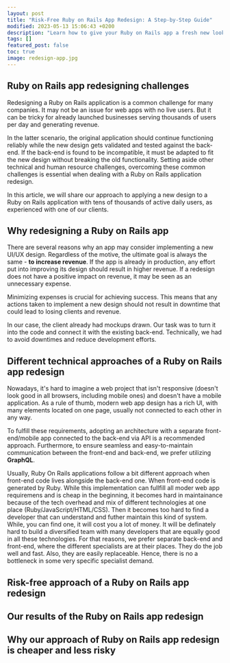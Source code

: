 ```yaml
---
layout: post
title: "Risk-Free Ruby on Rails App Redesign: A Step-by-Step Guide"
modified: 2023-05-13 15:06:43 +0200
description: "Learn how to give your Ruby on Rails app a fresh new look without risking your business. Our guide walks you through the process step-by-step to ensure a smooth and successful redesign."
tags: []
featured_post: false
toc: true
image: redesign-app.jpg
---
```


## Ruby on Rails app redesigning challenges

Redesigning a Ruby on Rails application is a common challenge for many companies. It may not be an issue for web apps with no live users. But it can be tricky for already launched businesses serving thousands of users per day and generating revenue.

In the latter scenario, the original application should continue functioning reliably while the new design gets validated and tested against the back-end. If the back-end is found to be incompatible, it must be adapted to fit the new design without breaking the old functionality. Setting aside other technical and human resource challenges, overcoming these common challenges is essential when dealing with a Ruby on Rails application redesign.

In this article, we will share our approach to applying a new design to a Ruby on Rails application with tens of thousands of active daily users, as experienced with one of our clients.

## Why redesigning a Ruby on Rails app

There are several reasons why an app may consider implementing a new UI/UX design. Regardless of the motive, the ultimate goal is always the same - **to increase revenue**. If the app is already in production, any effort put into improving its design should result in higher revenue. If a redesign does not have a positive impact on revenue, it may be seen as an unnecessary expense.

Minimizing expenses is crucial for achieving success. This means that any actions taken to implement a new design should not result in downtime that could lead to losing clients and revenue.

In our case, the client already had mockups drawn. Our task was to turn it into the code and connect it with the existing back-end. Technically, we had to avoid downtimes and reduce development efforts.

## Different technical approaches of a Ruby on Rails app redesign

Nowadays, it's hard to imagine a web project that isn't responsive (doesn't look good in all browsers, including mobile ones) and doesn't have a mobile application. As a rule of thumb, modern web app design has a rich UI, with many elements located on one page, usually not connected to each other in any way.

To fulfill these requirements, adopting an architecture with a separate front-end/mobile app connected to the back-end via API is a recommended approach. Furthermore, to ensure seamless and easy-to-maintain communication between the front-end and back-end, we prefer utilizing **GraphQL**.

Usually, Ruby On Rails applications follow a bit different approach when front-end code lives alongside the back-end one. When front-end code is generated by Ruby. While this implementation can fullfill all moder web app requiremens and is cheap in the beginning, it becomes hard in maintainance because of the tech overhead and mix of different technologies at one place (Ruby/JavaScript/HTML/CSS). Then it becomes too hard to find a developer that can understand and futher maintain this kind of system. While, you can find one, it will cost you a lot of money. It will be definately hard to build a diversified team with many developers that are equally good in all these technologies. For that reasons, we prefer separate back-end and front-end, where the different specialists are at their places. They do the job well and fast. Also, they are easily replaceable. Hence, there is no a bottleneck in some very specific specialist demand.

## Risk-free approach of a Ruby on Rails app redesign

## Our results of the Ruby on Rails app redesign

## Why our approach of Ruby on Rails app redesign is cheaper and less risky
